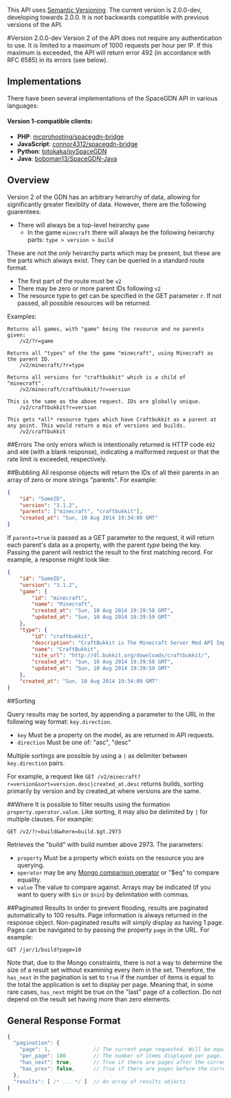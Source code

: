 
This API uses [Semantic Versioning](http://semver.org/). The current version is 2.0.0-dev, developing towards 2.0.0. It is *not* backwards compatible with previous versions of the API.

#Version 2.0.0-dev
Version 2 of the API does not require any authentication to use. It is limited to a maximum of 1000 requests per hour per IP. If this maximum is exceeded, the API will return error 492 (in accordance with RFC 6585) in its errors (see below).

## Implementations

There have been several implementations of the SpaceGDN API in various languages:

#### Version 1-compatible clients:

 * **PHP**: [mcprohosting/spacegdn-bridge](https://github.com/MCProHosting/spacegdn-bridge)
 * **JavaScript**: [connor4312/spacegdn-bridge](https://github.com/connor4312/spacegdn-bridge)
 * **Python**: [totokaka/pySpaceGDN](https://github.com/totokaka/pySpaceGDN)
 * **Java**: [boboman13/SpaceGDN-Java](https://github.com/boboman13/SpaceGDN-Java)

## Overview

Version 2 of the GDN has an arbitrary heirarchy of data, allowing for significantly greater flexiblity of data. However, there are the following guarentees:

 * There will always be a top-level heirarchy `game`
   * In the game `minecraft` there will always be the following heirarchy parts: `type > version > build`

These are not the *only* heirarchy parts which may be present, but these are the parts which always exist. They can be queried in a standard route format.
 
 * The first part of the route must be `v2`
 * There may be zero or more parent IDs following `v2`
 * The resource type to get can be specified in the GET parameter `r`. If not passed, all possible resources will be returned.

Examples:

```
Returns all games, with "game" being the resource and no parents given:
    /v2/?r=game

Returns all "types" of the the game "minecraft", using Minecraft as the parent ID.
    /v2/minecraft/?r=type               

Returns all versions for "craftbukkit" which is a child of "minecraft".
    /v2/minecraft/craftbukkit/?r=version

This is the same as the above request. IDs are globally unique.
    /v2/craftbukkit?r=version

This gets *all* resource types which have Craftbukkit as a parent at
any point. This would return a mix of versions and builds.
    /v2/craftbukkit
```

##Errors
The only errors which is intentionally returned is HTTP code `492` and `400` (with a blank response), indicating a malformed request or that the rate limit is exceeded, respectively. 

##Bubbling
All response objects will return the IDs of all their parents in an array of zero or more strings "parents". For example:

```json
{
    "id": "SomeID",
    "version": "3.1.2",
    "parents": ["minecraft", "craftbukkit"],
    "created_at": "Sun, 10 Aug 2014 19:34:09 GMT"
}
```

If `parents=true` is passed as a GET parameter to the request, it will return each parent's data as a property, with the parent *type* being the key. Passing the parent will restrict the result to the first matching record. For example, a response might look like:

```json
{
    "id": "SomeID",
    "version": "3.1.2",
    "game": {
        "id": "minecraft",
        "name": "Minecraft",
        "created_at": "Sun, 10 Aug 2014 19:39:58 GMT",
        "updated_at": "Sun, 10 Aug 2014 19:39:59 GMT"
    },
    "type": {
        "id": "craftbukkit",
        "description": "CraftBukkit is The Minecraft Server Mod API Implementation.",
        "name": "CraftBukkit",
        "site_url": "http://dl.bukkit.org/downloads/craftbukkit/",
        "created_at": "Sun, 10 Aug 2014 19:39:58 GMT",
        "updated_at": "Sun, 10 Aug 2014 19:39:59 GMT"
    },
    "created_at": "Sun, 10 Aug 2014 19:34:09 GMT"
}
```

##Sorting

Query results may be sorted, by appending a parameter to the URL in the following way format: `key.direction`.

 - `key` Must be a property on the model, as are returned in API requests.
 - `direction` Must be one of: "asc", "desc"

Multiple sortings are possible by using a `|` as delimiter between `key.direction` pairs.

For example, a request like `GET /v2/minecraft?r=version&sort=version.desc|created_at.desc` returns builds, sorting primarily by version and by created\_at where versions are the same.

##Where
It is possible to filter results using the formation `property.operator.value`. Like sorting, it may also be delimited by `|` for multiple clauses. For example:

	GET /v2/?r=build&where=build.$gt.2973

Retrieves the "build" with build number above 2973. The parameters:

 - `property` Must be a property which exists on the resource you are querying.
 - `operator` may be any [Mongo comparison operator](http://docs.mongodb.org/manual/reference/operator/query/#comparison) or "$eq" to compare equality.
 - `value` The value to compare against. Arrays may be indicated (if you want to query with `$in` or `$nin`) by delimitation with commas.

##Paginated Results
In order to prevent flooding, results are paginated automatically to 100 results. Page information is always returned in the response object. Non-paginated results will simply display as having 1 page. Pages can be navigated to by passing the property `page` in the URL. For example:

    GET /jar/1/build?page=10

Note that, due to the Mongo constraints, there is not a way to determine the size of a result set without examining every item in the set. Therefore, the `has_next` in the pagination is set to `true` if the number of items is equal to the total the application is set to display per page. Meaning that, in some rare cases, `has_next` might be true on the "last" page of a collection. Do not depend on the result set having more than zero elements.

## General Response Format

```js
{
  "pagination": {
    "page": 1,              // The current page requested. Will be equal to "1" or the "page" given as a GET param.
    "per_page": 100         // The number of items displayed per page.
    "has_next": true,       // True if there are pages after the current page
    "has_prev": false,      // True if there are pages before the current page
  },
  "results": [ /* ... */ ]  // An array of results objects
}
```
